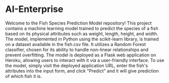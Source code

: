 # AI-Enterprise
Welcome to the Fish Species Prediction Model repository! This project contains a machine learning model trained to predict the species of a fish based on its physical attributes such as weight, length, height, and width. The model, implemented in Python using the scikit-learn library, is trained on a dataset available in the fish.csv file. It utilizes a Random Forest classifier, chosen for its ability to handle non-linear relationships and prevent overfitting. The model is deployed as a Flask web application on Heroku, allowing users to interact with it via a user-friendly interface. To use the model, simply visit the deployed application URL, enter the fish's attributes into the input form, and click "Predict" and it will give prediction of which fish it is.
